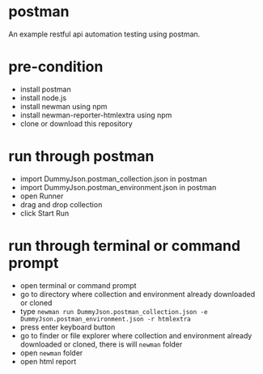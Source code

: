 # postman
An example restful api automation testing using postman.

# pre-condition
- install postman
- install node.js
- install newman using npm
- install newman-reporter-htmlextra using npm
- clone or download this repository

# run through postman
- import DummyJson.postman_collection.json in postman
- import DummyJson.postman_environment.json in postman
- open Runner
- drag and drop collection
- click Start Run

# run through terminal or command prompt
- open terminal or command prompt
- go to directory where collection and environment already downloaded or cloned
- type ```newman run DummyJson.postman_collection.json -e DummyJson.postman_environment.json -r htmlextra```
- press enter keyboard button
- go to finder or file explorer where collection and environment already downloaded or cloned, there is will ```newman``` folder
- open ```newman``` folder
- open html report

